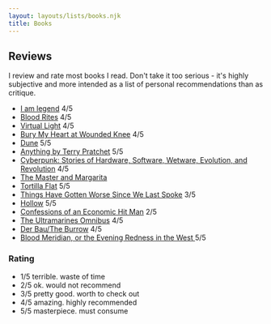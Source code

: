 ```yaml
---
layout: layouts/lists/books.njk
title: Books
---
```


## Reviews

I review and rate most books I read. Don't take it too serious - it's highly subjective and more intended as a list of personal recommendations than as critique.

- [I am legend](https://www.goodreads.com/book/show/40940649) 4/5
- [Blood Rites](https://www.goodreads.com/book/show/30842898) 4/5
- [Virtual Light](https://www.goodreads.com/book/show/22326) 4/5
- [Bury My Heart at Wounded Knee](https://www.goodreads.com/book/show/76401) 4/5
- [Dune](https://www.goodreads.com/book/show/44767458) 5/5
- [Anything by Terry Pratchet](https://www.goodreads.com/author/show/1654) 5/5
- [Cyberpunk: Stories of Hardware, Software, Wetware, Evolution, and Revolution](https://www.goodreads.com/book/show/18922214) 4/5
- [The Master and Margarita](https://www.goodreads.com/book/show/117833)
- [Tortilla Flat](https://www.goodreads.com/book/show/163977) 5/5
- [Things Have Gotten Worse Since We Last Spoke](https://www.goodreads.com/book/show/57876868) 3/5
- [Hollow](https://www.goodreads.com/book/show/56212878) 5/5
- [Confessions of an Economic Hit Man](https://www.goodreads.com/book/show/2159) 2/5
- [The Ultramarines Omnibus](https://www.goodreads.com/book/show/31638) 4/5
- [Der Bau/The Burrow](https://www.goodreads.com/book/show/12003883) 4/5
- [Blood Meridian, or the Evening Redness in the West ](https://www.goodreads.com/book/show/394535) 5/5

### Rating

- 1/5 terrible. waste of time
- 2/5 ok. would not recommend
- 3/5 pretty good. worth to check out
- 4/5 amazing. highly recommended
- 5/5 masterpiece. must consume
